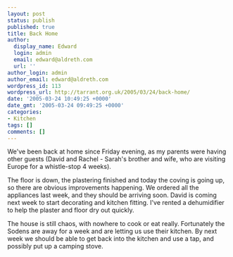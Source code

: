 ```yaml
---
layout: post
status: publish
published: true
title: Back Home
author:
  display_name: Edward
  login: admin
  email: edward@aldreth.com
  url: ''
author_login: admin
author_email: edward@aldreth.com
wordpress_id: 113
wordpress_url: http://tarrant.org.uk/2005/03/24/back-home/
date: '2005-03-24 10:49:25 +0000'
date_gmt: '2005-03-24 09:49:25 +0000'
categories:
- Kitchen
tags: []
comments: []
---
```

<p>We've been back at home since Friday evening, as my parents were having other guests (David and Rachel - Sarah's brother and wife, who are visiting Europe for a whistle-stop 4 weeks).</p>
<p>The floor is down, the plastering finished and today the coving is going up, so there are obvious improvements happening.  We ordered all the appliances last week, and they should be arriving soon.  David is coming next week to start decorating and kitchen fitting.  I've rented a dehumidifier to help the plaster and floor dry out quickly.</p>
<p>The house is still chaos, with nowhere to cook or eat really.  Fortunately the Sodens are away for a week and are letting us use their kitchen.  By next week we should be able to get back into the kitchen and use a tap, and possibly put up a camping stove.</p>
